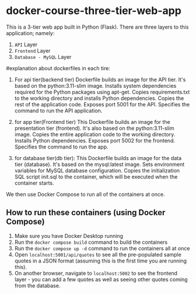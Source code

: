 # docker-course-three-tier-web-app
This is a 3-tier web app built in Python (Flask).  There are three layers to this
application; namely:

1. `API` Layer
2. `Frontend` Layer
3. `Database - MySQL` Layer

#explanation about dockerfiles in each tire:
1. For api tier(backend tier)
Dockerfile builds an image for the API tier.
It's based on the python:3.11-slim image.
Installs system dependencies required for the Python packages using apt-get.
Copies requirements.txt to the working directory and installs Python dependencies.
Copies the rest of the application code.
Exposes port 5001 for the API.
Specifies the command to run the API application.

2. for app tier(Frontend tier)
This Dockerfile builds an image for the presentation tier (frontend).
It's also based on the python:3.11-slim image.
Copies the entire application code to the working directory.
Installs Python dependencies.
Exposes port 5002 for the frontend.
Specifies the command to run the app.

3. for database tier(db tier):
This Dockerfile builds an image for the data tier (database).
It's based on the mysql:latest image.
Sets environment variables for MySQL database configuration.
Copies the initialization SQL script init.sql to the container, which will be executed when the container starts.



We then use Docker Compose to run all of the containers at once.

## How to run these containers (using Docker Compose)
1. Make sure you have Docker Desktop running
2. Run the `docker compose build` command to build the containers
3. Run the `docker compose up -d` command to run the containers all at once
4. Open `localhost:5001/api/quotes` to see all the pre-populated sample quotes in a JSON format (assuming this is the first time you are running this).
5. On another browser, navigate to `localhost:5002` to see the frontend layer - you can add a few quotes as well as seeing other quotes coming from the database.
